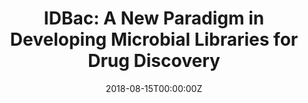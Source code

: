 ---
title: 'IDBac: A New Paradigm in Developing Microbial Libraries for Drug Discovery'
authors:
- Chase Clark
date: '2018-08-15T00:00:00Z'

# Schedule page publish date (NOT proceeding's date).
publishDate: '20001-01-01T00:00:00Z'

# proceeding type.
# Legend: 0 = Uncategorized; 1 = Talk, 2 = Keynote, 3 = Workshop
# To add more update publications_types.toml and en.yaml
proceeding_types: ['1']

# proceeding name and optional abbreviated proceeding name.
proceeding: Presented at 2018 Conference
proceeding_short: Presented at 2018 Conference

abstract: 

tags:
- University of Illinois
featured: false

links:
url_slides: 'https://github.com/rinpharma/2018_presentations/blob/master/talks_folder/2018-Clark-IDBac.pdf'
url_video: ''

---